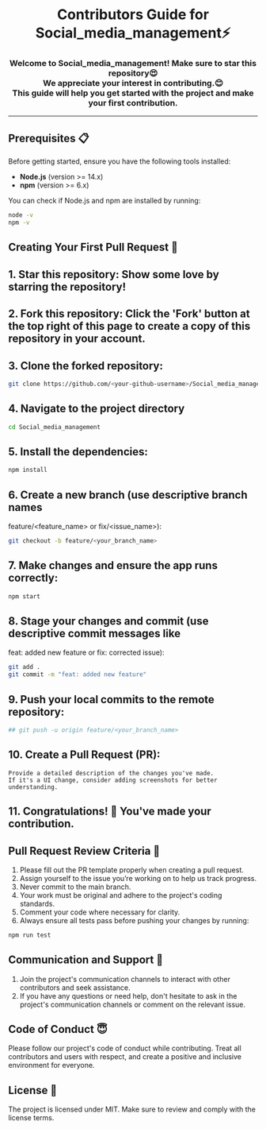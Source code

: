 <h1 align="center">Contributors Guide for Social_media_management⚡</h1>
<h3 align="center">Welcome to Social_media_management! Make sure to star this repository😍<br>We appreciate your interest in contributing.😊 <br>This guide will help you get started with the project and make your first contribution.</h3>

---

## Prerequisites 📋

Before getting started, ensure you have the following tools installed:

- **Node.js** (version >= 14.x)
- **npm** (version >= 6.x)

You can check if Node.js and npm are installed by running:
```bash
node -v
npm -v
```
## Creating Your First Pull Request 🌟
## 1. Star this repository: Show some love by starring the repository!
## 2. Fork this repository: Click the 'Fork' button at the top right of this page to create a copy of this repository in your account.
## 3. Clone the forked repository:

```bash
git clone https://github.com/<your-github-username>/Social_media_management.git
```

## 4. Navigate to the project directory

```bash
cd Social_media_management
```
## 5. Install the dependencies:
```bash
npm install
```
## 6. Create a new branch (use descriptive branch names
   feature/<feature_name> or fix/<issue_name>):
```bash
git checkout -b feature/<your_branch_name>
```

## 7. Make changes and ensure the app runs correctly:
```bash
npm start
```
## 8. Stage your changes and commit (use descriptive commit messages like
   feat: added new feature or fix: corrected issue):
```bash
git add .
git commit -m "feat: added new feature"
```
## 9. Push your local commits to the remote repository:
```bash
## git push -u origin feature/<your_branch_name>
```
## 10. Create a Pull Request (PR):
    Provide a detailed description of the changes you've made.
    If it's a UI change, consider adding screenshots for better understanding.
## 11. Congratulations! 🎉 You've made your contribution.

## Pull Request Review Criteria 🧲

1. Please fill out the PR template properly when creating a pull request.
2. Assign yourself to the issue you’re working on to help us track progress.
3. Never commit to the main branch.
4. Your work must be original and adhere to the project's coding standards.
5. Comment your code where necessary for clarity.
6. Always ensure all tests pass before pushing your changes by running:
```bash
npm run test
```

## Communication and Support 💬
1. Join the project's communication channels to interact with other contributors and seek assistance.
2. If you have any questions or need help, don't hesitate to ask in the project's communication channels or comment on the relevant issue.

## Code of Conduct 😇
Please follow our project's code of conduct while contributing. Treat all contributors and users with respect, and create a positive and inclusive environment for everyone.

## License 📄
The project is licensed under MIT. Make sure to review and comply with the license terms.
